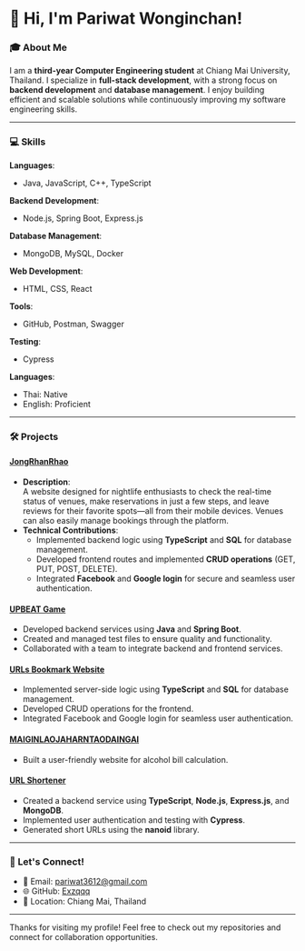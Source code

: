 # 👋 Hi, I'm Pariwat Wonginchan!  

### 🎓 About Me  
I am a **third-year Computer Engineering student** at Chiang Mai University, Thailand. I specialize in **full-stack development**, with a strong focus on **backend development** and **database management**. I enjoy building efficient and scalable solutions while continuously improving my software engineering skills.  

---

### 💻 Skills  
**Languages**:  
- Java, JavaScript, C++, TypeScript  

**Backend Development**:  
- Node.js, Spring Boot, Express.js  

**Database Management**:  
- MongoDB, MySQL, Docker  

**Web Development**:  
- HTML, CSS, React  

**Tools**:  
- GitHub, Postman, Swagger  

**Testing**:  
- Cypress  

**Languages**:  
- Thai: Native  
- English: Proficient  

---

### 🛠️ Projects  

#### [JongRhanRhao](https://github.com/JongRhanRhao)  
- **Description**:  
  A website designed for nightlife enthusiasts to check the real-time status of venues, make reservations in just a few steps, and leave reviews for their favorite spots—all from their mobile devices. Venues can also easily manage bookings through the platform.  
- **Technical Contributions**:  
  - Implemented backend logic using **TypeScript** and **SQL** for database management.  
  - Developed frontend routes and implemented **CRUD operations** (GET, PUT, POST, DELETE).  
  - Integrated **Facebook** and **Google login** for secure and seamless user authentication. 

#### [UPBEAT Game](https://github.com/TonNattapon/UPBEAT_Group44)  
- Developed backend services using **Java** and **Spring Boot**.  
- Created and managed test files to ensure quality and functionality.  
- Collaborated with a team to integrate backend and frontend services.     

#### [URLs Bookmark Website](https://github.com/JongRhanRhao)  
- Implemented server-side logic using **TypeScript** and **SQL** for database management.  
- Developed CRUD operations for the frontend.  
- Integrated Facebook and Google login for seamless user authentication.  

#### [MAIGINLAOJAHARNTAODAINGAI](https://github.com/Exzqqq/MAIGINLAOJAHARNTAODAINGAI)  
- Built a user-friendly website for alcohol bill calculation.  

#### [URL Shortener](https://github.com/Unlxii/261497-preflight)  
- Created a backend service using **TypeScript**, **Node.js**, **Express.js**, and **MongoDB**.  
- Implemented user authentication and testing with **Cypress**.  
- Generated short URLs using the **nanoid** library.  

---

### 🤝 Let's Connect!  
- 📧 Email: pariwat3612@gmail.com  
- 🌐 GitHub: [Exzqqq](https://github.com/Exzqqq)  
- 📍 Location: Chiang Mai, Thailand  

---

Thanks for visiting my profile! Feel free to check out my repositories and connect for collaboration opportunities.
